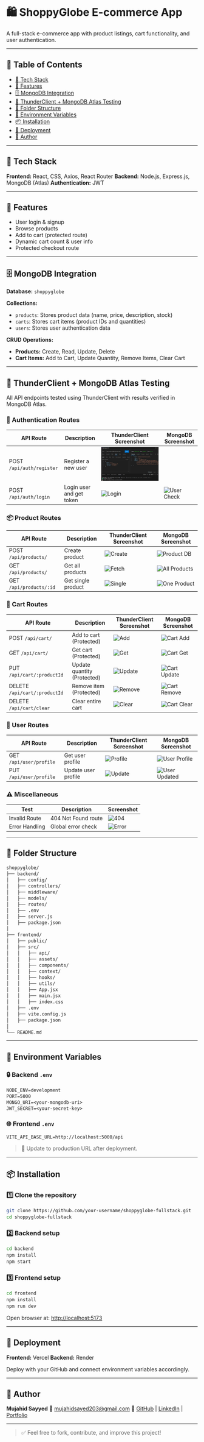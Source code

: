 # 🛍️ ShoppyGlobe E-commerce App

A full-stack e-commerce app with product listings, cart functionality, and user authentication.

---

## 📑 Table of Contents

* [🚀 Tech Stack](#-tech-stack)
* [🧾 Features](#-features)
* [🗄️ MongoDB Integration](#️-mongodb-integration)
* [🧪 ThunderClient + MongoDB Atlas Testing](#-thunderclient--mongodb-atlas-testing)
* [📁 Folder Structure](#-folder-structure)
* [🔧 Environment Variables](#-environment-variables)
* [📦 Installation](#-installation)
* [🚀 Deployment](#-deployment)
* [👤 Author](#-author)

---

## 🚀 Tech Stack

**Frontend:** React, CSS, Axios, React Router
**Backend:** Node.js, Express.js, MongoDB (Atlas)
**Authentication:** JWT

---

## 🧾 Features

* User login & signup
* Browse products
* Add to cart (protected route)
* Dynamic cart count & user info
* Protected checkout route

---

## 🗄️ MongoDB Integration

**Database:** `shoppyglobe`

**Collections:**

* `products`: Stores product data (name, price, description, stock)
* `carts`: Stores cart items (product IDs and quantities)
* `users`: Stores user authentication data

**CRUD Operations:**

* **Products:** Create, Read, Update, Delete
* **Cart Items:** Add to Cart, Update Quantity, Remove Items, Clear Cart

---

## 🧪 ThunderClient + MongoDB Atlas Testing

All API endpoints tested using ThunderClient with results verified in MongoDB Atlas.

### 🧍 Authentication Routes

| API Route                 | Description              | ThunderClient Screenshot | MongoDB Screenshot           |
| ------------------------- | ------------------------ | ------------------------ | ---------------------------- |
| POST `/api/auth/register` | Register a new user      |![](screenshots/user_registration.png)|                              |
| POST `/api/auth/login`    | Login user and get token | ![Login](placeholder)    | ![User Check](placeholder)   |

### 📦 Product Routes

| API Route               | Description        | ThunderClient Screenshot | MongoDB Screenshot           |
| ----------------------- | ------------------ | ------------------------ | ---------------------------- |
| POST `/api/products/`   | Create product     | ![Create](placeholder)   | ![Product DB](placeholder)   |
| GET `/api/products/`    | Get all products   | ![Fetch](placeholder)    | ![All Products](placeholder) |
| GET `/api/products/:id` | Get single product | ![Single](placeholder)   | ![One Product](placeholder)  |

### 🛒 Cart Routes

| API Route                     | Description                 | ThunderClient Screenshot | MongoDB Screenshot          |
| ----------------------------- | --------------------------- | ------------------------ | --------------------------- |
| POST `/api/cart/`             | Add to cart (Protected)     | ![Add](placeholder)      | ![Cart Add](placeholder)    |
| GET `/api/cart/`              | Get cart (Protected)        | ![Get](placeholder)      | ![Cart Get](placeholder)    |
| PUT `/api/cart/:productId`    | Update quantity (Protected) | ![Update](placeholder)   | ![Cart Update](placeholder) |
| DELETE `/api/cart/:productId` | Remove item (Protected)     | ![Remove](placeholder)   | ![Cart Remove](placeholder) |
| DELETE `/api/cart/clear`      | Clear entire cart           | ![Clear](placeholder)    | ![Cart Clear](placeholder)  |

### 👤 User Routes

| API Route               | Description         | ThunderClient Screenshot | MongoDB Screenshot           |
| ----------------------- | ------------------- | ------------------------ | ---------------------------- |
| GET `/api/user/profile` | Get user profile    | ![Profile](placeholder)  | ![User Profile](placeholder) |
| PUT `/api/user/profile` | Update user profile | ![Update](placeholder)   | ![User Updated](placeholder) |

### ⚠️ Miscellaneous

| Test           | Description         | Screenshot            |
| -------------- | ------------------- | --------------------- |
| Invalid Route  | 404 Not Found route | ![404](placeholder)   |
| Error Handling | Global error check  | ![Error](placeholder) |

---

## 📁 Folder Structure

```
shoppyglobe/
├── backend/
│   ├── config/
│   ├── controllers/
│   ├── middleware/
│   ├── models/
│   ├── routes/
│   ├── .env
│   ├── server.js
│   ├── package.json
│
├── frontend/
│   ├── public/
│   ├── src/
│   │   ├── api/
│   │   ├── assets/
│   │   ├── components/
│   │   ├── context/
│   │   ├── hooks/
│   │   ├── utils/
│   │   ├── App.jsx
│   │   ├── main.jsx
│   │   ├── index.css
│   ├── .env
│   ├── vite.config.js
│   ├── package.json
│
└── README.md
```

---

## 🔧 Environment Variables

### 🔒 Backend `.env`

```
NODE_ENV=development
PORT=5000
MONGO_URI=<your-mongodb-uri>
JWT_SECRET=<your-secret-key>
```

### 🌐 Frontend `.env`

```
VITE_API_BASE_URL=http://localhost:5000/api
```

> 🔁 Update to production URL after deployment.

---

## 📦 Installation

### 1️⃣ Clone the repository

```bash
git clone https://github.com/your-username/shoppyglobe-fullstack.git
cd shoppyglobe-fullstack
```

### 2️⃣ Backend setup

```bash
cd backend
npm install
npm start
```

### 3️⃣ Frontend setup

```bash
cd frontend
npm install
npm run dev
```

Open browser at: [http://localhost:5173](http://localhost:5173)

---

## 🚀 Deployment

**Frontend:** Vercel
**Backend:** Render

Deploy with your GitHub and connect environment variables accordingly.

---

## 👤 Author

**Mujahid Sayyed**
📧 [mujahidsayed203@gmail.com](mailto:mujahidsayed203@gmail.com)
🔗 [GitHub](https://github.com/mujahidsayyed09) | [LinkedIn](https://www.linkedin.com/in/mujahidsayyed/) | [Portfolio](https://mujahidsayyed09.github.io/PORTFOLIO/)

---

> ✅ Feel free to fork, contribute, and improve this project!
